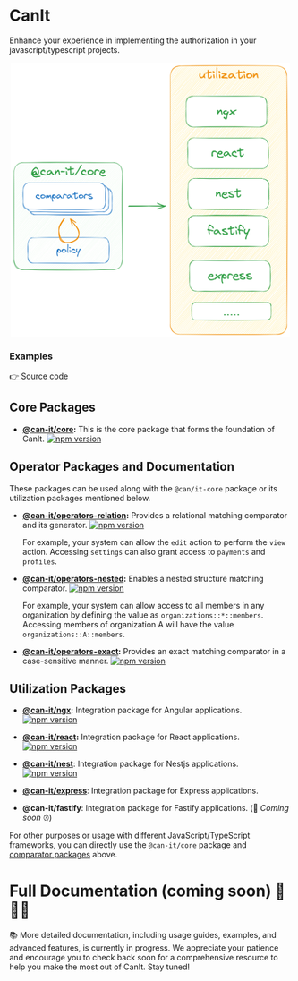 # CanIt

Enhance your experience in implementing the authorization in your javascript/typescript projects.

<div style="width: 100%; display: flex; justify-content: center;">
  <img  src="./assets/overview.png" width="500px" alt="Overview">
</div>

### Examples
[👉 Source code](https://github.com/can-it/examples)

## Core Packages
- **[@can-it/core](./packages/core/):** This is the core package that forms the foundation of CanIt.
[![npm version](https://img.shields.io/npm/v/@can-it/core.svg?style=flat-square)](https://www.npmjs.org/package/@can-it/core)

## Operator Packages and Documentation

These packages can be used along with the `@can/it-core` package or its utilization packages mentioned below.

- **[@can-it/operators-relation](./packages/operators/relation/):** Provides a relational matching comparator and its generator.
  [![npm version](https://img.shields.io/npm/v/@can-it/operators-relation.svg?style=flat-square)](https://www.npmjs.org/package/@can-it/operators-relation)

  For example, your system can allow the `edit` action to perform the `view` action. Accessing `settings` can also grant access to `payments` and `profiles`.

- **[@can-it/operators-nested](./packages/operators/nested/):** Enables a nested structure matching comparator.
  [![npm version](https://img.shields.io/npm/v/@can-it/operators-nested.svg?style=flat-square)](https://www.npmjs.org/package/@can-it/operators-nested)

  For example, your system can allow access to all members in any organization by defining the value as `organizations::*::members`. Accessing members of organization A will have the value `organizations::A::members`.

- **[@can-it/operators-exact](./packages/operators/exact/):** Provides an exact matching comparator in a case-sensitive manner.
  [![npm version](https://img.shields.io/npm/v/@can-it/operators-exact.svg?style=flat-square)](https://www.npmjs.org/package/@can-it/operators-exact)


## Utilization Packages

- **[@can-it/ngx](./packages/ngx/):** Integration package for Angular applications. [![npm version](https://img.shields.io/npm/v/@can-it/ngx.svg?style=flat-square)](https://www.npmjs.org/package/@can-it/ngx)

- **[@can-it/react](./packages/react):** Integration package for React applications. [![npm version](https://img.shields.io/npm/v/@can-it/react.svg?style=flat-square)](https://www.npmjs.org/package/@can-it/react)

- **[@can-it/nest](./packages/nest)**: Integration package for Nestjs applications. [![npm version](https://img.shields.io/npm/v/@can-it/nest.svg?style=flat-square)](https://www.npmjs.org/package/@can-it/nest)

- **[@can-it/express](./packages/express)**: Integration package for Express applications.
- **@can-it/fastify**: Integration package for Fastify applications. (💪 *Coming soon* ⏰)

For other purposes or usage with different JavaScript/TypeScript frameworks, you can directly use the `@can-it/core` package and [comparator packages](https://www.npmjs.com/search?q=keywords:can-it-operators) above.

# Full Documentation (coming soon) 🚀🚀🚀

📚 More detailed documentation, including usage guides, examples, and advanced features, is currently in progress. We appreciate your patience and encourage you to check back soon for a comprehensive resource to help you make the most out of CanIt. Stay tuned!
